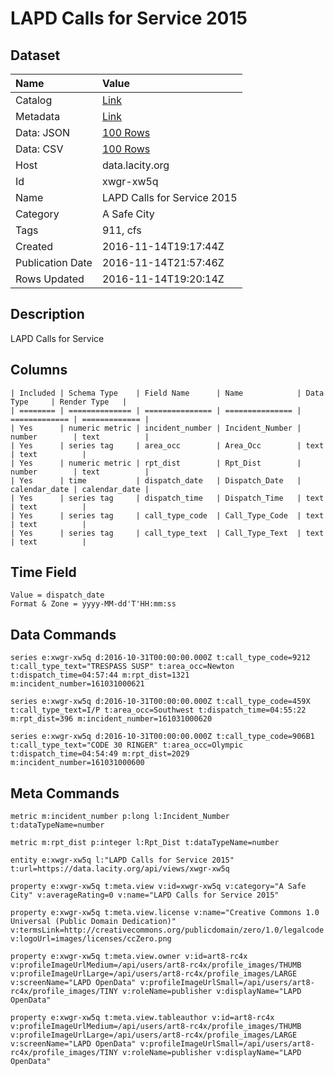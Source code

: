 # LAPD Calls for Service 2015

## Dataset

| Name | Value |
| :--- | :---- |
| Catalog | [Link](https://catalog.data.gov/dataset/open-data-cfs-2016-11062016) |
| Metadata | [Link](https://data.lacity.org/api/views/xwgr-xw5q) |
| Data: JSON | [100 Rows](https://data.lacity.org/api/views/xwgr-xw5q/rows.json?max_rows=100) |
| Data: CSV | [100 Rows](https://data.lacity.org/api/views/xwgr-xw5q/rows.csv?max_rows=100) |
| Host | data.lacity.org |
| Id | xwgr-xw5q |
| Name | LAPD Calls for Service 2015 |
| Category | A Safe City |
| Tags | 911, cfs |
| Created | 2016-11-14T19:17:44Z |
| Publication Date | 2016-11-14T21:57:46Z |
| Rows Updated | 2016-11-14T19:20:14Z |

## Description

LAPD Calls for Service

## Columns

```ls
| Included | Schema Type    | Field Name      | Name            | Data Type     | Render Type   |
| ======== | ============== | =============== | =============== | ============= | ============= |
| Yes      | numeric metric | incident_number | Incident_Number | number        | text          |
| Yes      | series tag     | area_occ        | Area_Occ        | text          | text          |
| Yes      | numeric metric | rpt_dist        | Rpt_Dist        | number        | text          |
| Yes      | time           | dispatch_date   | Dispatch_Date   | calendar_date | calendar_date |
| Yes      | series tag     | dispatch_time   | Dispatch_Time   | text          | text          |
| Yes      | series tag     | call_type_code  | Call_Type_Code  | text          | text          |
| Yes      | series tag     | call_type_text  | Call_Type_Text  | text          | text          |
```

## Time Field

```ls
Value = dispatch_date
Format & Zone = yyyy-MM-dd'T'HH:mm:ss
```

## Data Commands

```ls
series e:xwgr-xw5q d:2016-10-31T00:00:00.000Z t:call_type_code=9212 t:call_type_text="TRESPASS SUSP" t:area_occ=Newton t:dispatch_time=04:57:44 m:rpt_dist=1321 m:incident_number=161031000621

series e:xwgr-xw5q d:2016-10-31T00:00:00.000Z t:call_type_code=459X t:call_type_text=I/P t:area_occ=Southwest t:dispatch_time=04:55:22 m:rpt_dist=396 m:incident_number=161031000620

series e:xwgr-xw5q d:2016-10-31T00:00:00.000Z t:call_type_code=906B1 t:call_type_text="CODE 30 RINGER" t:area_occ=Olympic t:dispatch_time=04:54:49 m:rpt_dist=2029 m:incident_number=161031000600
```

## Meta Commands

```ls
metric m:incident_number p:long l:Incident_Number t:dataTypeName=number

metric m:rpt_dist p:integer l:Rpt_Dist t:dataTypeName=number

entity e:xwgr-xw5q l:"LAPD Calls for Service 2015" t:url=https://data.lacity.org/api/views/xwgr-xw5q

property e:xwgr-xw5q t:meta.view v:id=xwgr-xw5q v:category="A Safe City" v:averageRating=0 v:name="LAPD Calls for Service 2015"

property e:xwgr-xw5q t:meta.view.license v:name="Creative Commons 1.0 Universal (Public Domain Dedication)" v:termsLink=http://creativecommons.org/publicdomain/zero/1.0/legalcode v:logoUrl=images/licenses/ccZero.png

property e:xwgr-xw5q t:meta.view.owner v:id=art8-rc4x v:profileImageUrlMedium=/api/users/art8-rc4x/profile_images/THUMB v:profileImageUrlLarge=/api/users/art8-rc4x/profile_images/LARGE v:screenName="LAPD OpenData" v:profileImageUrlSmall=/api/users/art8-rc4x/profile_images/TINY v:roleName=publisher v:displayName="LAPD OpenData"

property e:xwgr-xw5q t:meta.view.tableauthor v:id=art8-rc4x v:profileImageUrlMedium=/api/users/art8-rc4x/profile_images/THUMB v:profileImageUrlLarge=/api/users/art8-rc4x/profile_images/LARGE v:screenName="LAPD OpenData" v:profileImageUrlSmall=/api/users/art8-rc4x/profile_images/TINY v:roleName=publisher v:displayName="LAPD OpenData"
```